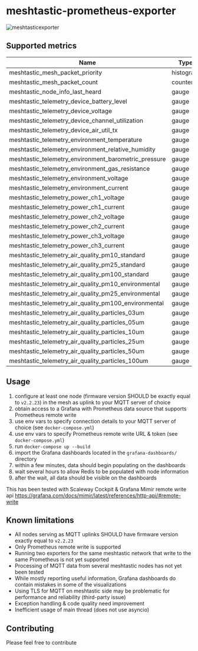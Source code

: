 # meshtastic-prometheus-exporter

![meshtasticexporter](https://github.com/artiommocrenco/meshtastic-prometheus-exporter/assets/28516476/162a2fab-5804-46d0-a97a-aa84e388ef58)

## Supported metrics

| Name                                                 | Type      |
|------------------------------------------------------|-----------|
| meshtastic_mesh_packet_priority                      | histogram |
| meshtastic_mesh_packet_count                         | counter   |
| meshtastic_node_info_last_heard                      | gauge     |
| meshtastic_telemetry_device_battery_level            | gauge     |
| meshtastic_telemetry_device_voltage                  | gauge     |
| meshtastic_telemetry_device_channel_utilization      | gauge     |
| meshtastic_telemetry_device_air_util_tx              | gauge     |
| meshtastic_telemetry_environment_temperature         | gauge     |
| meshtastic_telemetry_environment_relative_humidity   | gauge     |
| meshtastic_telemetry_environment_barometric_pressure | gauge     |
| meshtastic_telemetry_environment_gas_resistance      | gauge     |
| meshtastic_telemetry_environment_voltage             | gauge     |
| meshtastic_telemetry_environment_current             | gauge     |
| meshtastic_telemetry_power_ch1_voltage               | gauge     |
| meshtastic_telemetry_power_ch1_current               | gauge     |
| meshtastic_telemetry_power_ch2_voltage               | gauge     |
| meshtastic_telemetry_power_ch2_current               | gauge     |
| meshtastic_telemetry_power_ch3_voltage               | gauge     |
| meshtastic_telemetry_power_ch3_current               | gauge     |
| meshtastic_telemetry_air_quality_pm10_standard       | gauge     |
| meshtastic_telemetry_air_quality_pm25_standard       | gauge     |
| meshtastic_telemetry_air_quality_pm100_standard      | gauge     |
| meshtastic_telemetry_air_quality_pm10_environmental  | gauge     |
| meshtastic_telemetry_air_quality_pm25_environmental  | gauge     |
| meshtastic_telemetry_air_quality_pm100_environmental | gauge     |
| meshtastic_telemetry_air_quality_particles_03um      | gauge     |
| meshtastic_telemetry_air_quality_particles_05um      | gauge     |
| meshtastic_telemetry_air_quality_particles_10um      | gauge     |
| meshtastic_telemetry_air_quality_particles_25um      | gauge     |
| meshtastic_telemetry_air_quality_particles_50um      | gauge     |
| meshtastic_telemetry_air_quality_particles_100um     | gauge     |

## Usage

1. configure at least one node (firmware version SHOULD be exactly equal to `v2.2.23`) in the mesh as uplink to your MQTT server of choice
2. obtain access to a Grafana with Prometheus data source that supports Prometheus remote write 
3. use env vars to specify connection details to your MQTT server of choice (see `docker-compose.yml`)
4. use env vars to specify Prometheus remote write URL & token (see `docker-compose.yml`)
5. run `docker-compose up --build`
6. import the Grafana dashboards located in the `grafana-dashboards/` directory
7. within a few minutes, data should begin populating on the dashboards
8. wait several hours to allow Redis to be populated with node information
9. after the wait, all data should be visible on the dashboards

This has been tested with Scaleway Cockpit & Grafana Mimir remote write api
https://grafana.com/docs/mimir/latest/references/http-api/#remote-write

## Known limitations

* All nodes serving as MQTT uplinks SHOULD have firmware version exactly equal to `v2.2.23`
* Only Prometheus remote write is supported
* Running two exporters for the same meshtastic network that write to the same Prometheus is not yet supported
* Processing of MQTT data from several meshtastic nodes has not yet been tested
* While mostly reporting useful information, Grafana dashboards do contain mistakes in some of the visualizations
* Using TLS for MQTT on meshtastic side may be problematic for performance and reliability (third-party issue)
* Exception handling & code quality need improvement
* Inefficient usage of main thread (does not use asyncio)

## Contributing

Please feel free to contribute
